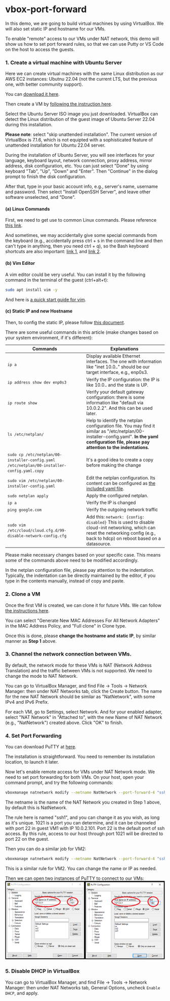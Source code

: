 # vbox-port-forward

In this demo, we are going to build virtual machines by using VirtualBox. We will also set static IP and hostname for our VMs. 

To enable "remote" access to our VMs under NAT network, this demo will show us how to set port forward rules, so that we can use Putty or VS Code on the host to access the guests.

### 1. Create a virtual machine with Ubuntu Server

Here we can create virtual machines with the same Linux distribution as our AWS EC2 instances: Ubutnu 22.04 (not the current LTS, but the previous one, with better community support).

You can [download it here](https://releases.ubuntu.com/jammy/ubuntu-22.04.5-live-server-amd64.iso).

Then create a VM by [following the instruction here](https://www.virtualbox.org/manual/ch01.html#create-vm-wizard).

Select the Ubuntu Server ISO image you just downloaded. VirtualBox can detect the Linux distribution of the guest image of Ubuntu Server 22.04 during this installation.

**Please note**: select "skip unattended installation". The current version of VirtualBox is 7.1.6, which is not equipted with a sophisticated feature of unattended installation for Ubuntu 22.04 server.

During the installation of Ubuntu Server, you will see interfaces for your language, keyboard layout, network connection, proxy address, mirror address, disk configuration, etc. You can just select "Done" by using keyboard "Tab", "Up", "Down" and "Enter". Then "Continue" in the dialog prompt to finish the disk configuration.

After that, type in your basic account info, e.g., server's name, username and password. Then select "Install OpenSSH Server", and leave other software unselected, and "Done".

#### (a) Linux Commands

First, we need to get use to common Linux commands. Please reference [this link](https://linuxconfig.org/linux-commands-cheat-sheet).

And sometimes, we may accidentally give some special commands from the keyboard (e.g., accidentally press ctrl + s in the command line and then can't type in anything, then you need ctrl + q), so the Bash keyboard shortcuts are also important: [link 1](https://ss64.com/bash/syntax-keyboard.html), and [link 2](https://www.enlinux.com/bash-keyboard-shortcuts/).


#### (b) Vim Editor

A vim editor could be very useful. You can install it by the following command in the terminal of the guest (ctrl+alt+t):

```bash
sudo apt install vim -y
```

And here is [a quick start guide for vim](https://opensource.com/article/19/3/getting-started-vim).


#### (c) Static IP and new Hostname

Then, to config the static IP, please follow [this document](https://ubuntu.com/server/docs/network-configuration).


There are some useful commands in this article (make changes based on your system environment, if it's different):

| Commands | Explanations |
|----------|--------------|
| `ip a` | Display available Ethernet interfaces. The one with information like "inet 10.0.***.***" should be our target interface, e.g., enp0s3. |
| `ip address show dev enp0s3` | Verify the IP configuration: the IP is like 10.0.***.*** and the state is UP. |
| `ip route show` | Verify your default gateway configuration: there is some information like "default via 10.0.2.2". And this can be used later. |
| `ls /etc/netplan/` | Help to identify the netplan configuration file. You may find it similar as "/etc/netplan/00-installer-config.yaml". **In the yaml configuration file, please pay attention to the indentations.**|
| `sudo cp /etc/netplan/00-installer-config.yaml /etc/netplan/00-installer-config.yaml.copy` | It's a good idea to create a copy before making the change |
| `sudo vim /etc/netplan/00-installer-config.yaml` | Edit the netplan configuration. Its content can be configured as [the included yaml file](00-installer-config.yaml). |
| `sudo netplan apply` | Apply the configured netplan. |
| `ip a` | Verify the IP is changed |
| `ping google.com` | Verify the outgoing network traffic |
| `sudo vim /etc/cloud/cloud.cfg.d/99-disable-network-config.cfg` | Add this: `network: {config: disabled}` This is used to disable cloud-init networking, which can reset the networking config (e.g., back to hdcp) on reboot based on a datasource. |

Please make necessary changes based on your specific case. This means some of the commands above need to be modified accordingly.

In the netplan configuration file, please pay attention to the indentation. Typically, the indentation can be directly maintained by the editor, if you type in the contents manually, instead of copy and paste.

### 2. Clone a VM
Once the first VM is created, we can clone it for future VMs. We can follow [the instructions here](https://www.virtualbox.org/manual/ch01.html#clone).

You can select "Generate New MAC Addresses For All Network Adapters" in the MAC Address Policy, and "Full clone" in Clone type.

Once this is done, please **change the hostname and static IP**, by similar manner as **Step 1** above.

### 3. Channel the network connection between VMs.

By default, the network mode for these VMs is NAT (Network Address Translation) and the traffic between VMs is not supported. We need to change the mode to NAT Network.

You can go to VirtualBox Manager, and find File -> Tools -> Network Manager: then under NAT Networks tab, click the Create button. The name for the new NAT Network should be similar as "NatNetwork", with some IPv4 and IPv6 Prefix.

For each VM, go to Settings, select Network. And for your enabled adapter, select "NAT Network" in "Attached to", with the new Name of NAT Network (e.g., "NatNetwork") created above. Click "OK" to finish.

### 4. Set Port Forwarding

You can download PuTTY at [here](https://www.chiark.greenend.org.uk/~sgtatham/putty/latest.html).


The installation is straightforward. You need to remember its installation location, to launch it later.

Now let's enable remote access for VMs under NAT Network mode. We need to set port forwarding for both VMs. On your host, open your command prompt, and try the following commands:

```bash
vboxmanage natnetwork modify --netname NatNetwork --port-forward-4 "ssh1:tcp:[]:1021:[10.0.2.101]:22"
```

The netname is the name of the NAT Network you created in Step 1 above, by default this is NatNetwork.

The rule here is named "ssh1", and you can change it as you wish, as long as it's unique. 1021 is a port you can determine, and it can be channeled with port 22 in guest VM1 with IP 10.0.2.101. Port 22 is the default port of ssh access. By this rule, access to our host through port 1021 will be directed to port 22 on the guest.

Then you can do a similar job for VM2:

```bash
vboxmanage natnetwork modify --netname NatNetwork --port-forward-4 "ssh2:tcp:[]:1022:[10.0.2.102]:22"
```

This is a similar rule for VM2. You can change the name or IP as needed.

Then we can open two instances of PuTTY to connect to our VMs:
![diagram](putty.png)

### 5. Disable DHCP in VirtualBox

You can go to VirtualBox Manager, and find File -> Tools -> Network Manager: then under NAT Networks tab, General Options, uncheck `Enable DHCP`, and apply.
